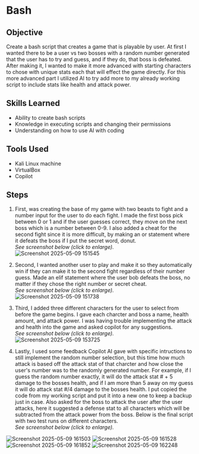 # Bash

## Objective
Create a bash script that creates a game that is playable by user. At first I wanted there to be a user vs two bosses with a random number generated that the user has to try and guess, and if they do, that boss is defeated. After making it, I wanted to make it more advanced with starting characters to chose with unique stats each that will effect the game directly. For this more advanced part I utilized AI to try add more to my already working script to include stats like health and attack power.

## Skills Learned
- Ability to create bash scripts
- Knowledge in executing scripts and changing their permissions
- Understanding on how to use AI with coding

## Tools Used
- Kali Linux machine
- VirtualBox
- Copilot

## Steps
1. First, was creating the base of my game with two beasts to fight and a number input for the user to do each fight. I made the first boss pick between 0 or 1 and if the user guesses correct, they move on the next boss which is a number between 0-9. I also added a cheat for the second fight since it is more difficult, by making an or statement where it defeats the boss if I put the secret word, donut.<br>
 _See screenshot below (click to enlarge)._
![Screenshot 2025-05-09 151545](https://github.com/user-attachments/assets/f757a964-af20-474d-8007-154994559b48)

3. Second, I wanted another user to play and make it so they automatically win if they can make it to the second fight regardless of their number guess. Made an elif statement where the user bob defeats the boss, no matter if they chose the right number or secret cheat. <br>
 _See screenshot below (click to enlarge)._
![Screenshot 2025-05-09 151738](https://github.com/user-attachments/assets/168427c6-4018-491f-9029-e097ccba8ddc)

4. Third, I added three different characters for the user to select from before the game begins. I gave each charcter and boss a name, health amount, and attack power. I was having trouble implementing the attack and health into the game and asked copilot for any suggestions. <br>
 _See screenshot below (click to enlarge)._
![Screenshot 2025-05-09 153725](https://github.com/user-attachments/assets/c1e431b5-139f-461e-bd33-cad092c00332)

5. Lastly, I used some feedback Copilot AI gave with specific intructions to still implement the random number selection, but this time how much attack is based off the attack stat of that charcter and how close the user's number was to the randomly generated number. For example, if I guess the random number exactly, it will do the attack stat # + 5 damage to the bosses health, and if I am more than 5 away on my guess it will do attack stat #/4 damage to the bosses health. I put copied the code from my working script and put it into a new one to keep a backup just in case. Also asked for the boss to attack the user after the user attacks, here it suggested a defense stat to all characters which will be subtracted from the attack power from the boss. Below is the final script with two test runs on different characters.<br>
 _See screenshot below (click to enlarge)._

![Screenshot 2025-05-09 161503](https://github.com/user-attachments/assets/9f6e6813-81de-4246-99f5-2deafa9492ad)
![Screenshot 2025-05-09 161528](https://github.com/user-attachments/assets/3cac844d-111e-4ee4-a488-3c27c83da7c3)
![Screenshot 2025-05-09 161852](https://github.com/user-attachments/assets/ad9f3822-4596-49fe-873d-63eddb8f1a2d)
![Screenshot 2025-05-09 162248](https://github.com/user-attachments/assets/574cb309-3f0c-4498-b27a-af41de7218cd)
